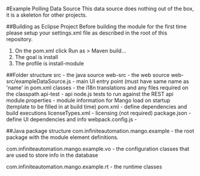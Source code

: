 #Example Polling Data Source
This data source does nothing out of the box, it is a skeleton for other projects.

##Building as Eclipse Project
Before building the module for the first time please setup your settings.xml file as described in the root of this repository.

1. On the pom.xml click Run as > Maven build...
2. The goal is install
3. The profile is install-module

##Folder structure
src - the java source
web-src - the web source
web-src/exampleDataSource.js - main UI entry point (must have same name as 'name' in pom.xml
classes - the i18n translations and any files required on the classpath
api-test - api node.js tests to run against the REST api
module.properties - module information for Mango load on startup (template to be filled in at build time)
pom.xml - define dependencies and build executions
licenseTypes.xml - licensing (not required)
package.json - define UI dependencies and info
webpack.config.js - 

##Java package structure
com.infiniteautomation.mango.example - the root package with the module element definitions.

com.infiniteautomation.mango.example.vo - the configuration classes that are used to store info in the database

com.infiniteautomation.mango.example.rt - the runtime classes


